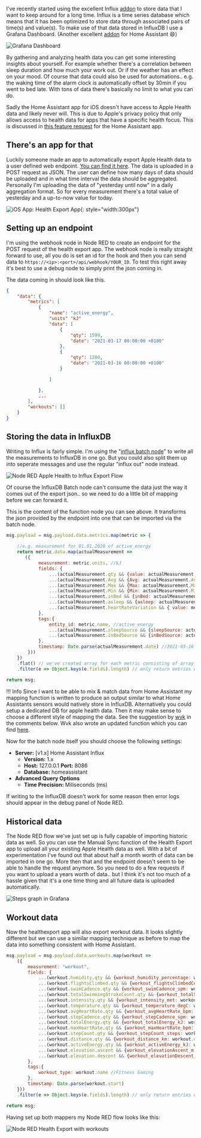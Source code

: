 I've recently started using the excellent Influx [addon](/software/home-assistant/#addons) to store data that I want to keep around for a long time. Influx is a time series database which means that it has been optimized to store data through associated pairs of time(s) and value(s). To make use of that data stored in InfluxDB I use a Grafana Dashboard. (Another excellent [addon](/software/home-assistant/#addons) for Home Assistant 😄)

![Grafana Dashboard](images/grafana_health_stats.png)

By gathering and analyzing health data you can get some interesting insights about yourself. For example whether there's a correlation between sleep duration and how much your work out. Or if the weather has an effect on your mood. Of course that data could also be used for automations.. e.g. the waking time of the alarm clock is automatically offset by 30min if you went to bed late. With tons of data there's basically no limit to what you can do.

Sadly the Home Assistant app for iOS doesn't have access to Apple Health data and likely never will. This is due to Apple's privacy policy that only allows access to health data for apps that have a specific health focus. This is discussed in [this feature request](https://github.com/home-assistant/iOS/issues/85) for the Home Assistant app.

## There's an app for that

Luckily someone made an app to automatically export Apple Health data to a user defined web endpoint. [You can find it here](https://www.healthexportapp.com/). The data is uploaded in a POST request as JSON. The user can define how many days of data should be uploaded and in what time interval the data should be aggregated.
Personally I'm uploading the data of "yesterday until now" in a daily aggregation format. So for every measurement there's a total value of yesterday and a up-to-now value for today.

![iOS App: Health Export App](images/ios-apple-health-auto-export.png){: style="width:300px"}

## Setting up an endpoint

I'm using the webhook node in Node RED to create an endpoint for the POST request of the health export app. The webhook node is really straight forward to use, all you do is set an id for the hook and then you can send data to `https://<ip>:<port>/api/webhook/YOUR_ID`. To test this right away it's best to use a debug node to simply print the json coming in.

The data coming in should look like this.
```json
{
    "data": {
        "metrics": [
            {
                "name": "active_energy",
                "units" "kJ"
                "data": [
                    {
                        "qty": 1599,
                        "date": "2021-03-17 00:00:00 +0100"
                    },
                    {
                        "qty": 1200,
                        "date": "2021-03-16 00:00:00 +0100"
                    }

                ]

            },
            ...
        ],
        "workouts": []
    }
}
```

## Storing the data in InfluxDB
Writing to Influx is fairly simple. I'm using the "[influx batch node](https://flows.nodered.org/node/node-red-contrib-influxdb)" to write all the measurements to InfluxDB in one go. But you could also split them up into seperate messages and use the regular "influx out" node instead.

![Node RED Apple Health to Influx Export Flow](images/health-export-to-influx-db.png)

Of course the InfluxDB Batch node can't consume the data just the way it comes out of the export json.. so we need to do a little bit of mapping before we can forward it. 

This is the content of the function node you can see above. It transforms the json provided by the endpoint into one that can be imported via the batch node.
```javascript
msg.payload = msg.payload.data.metrics.map(metric => {
    
    //e.g. measurement for 01.01.2020 of active_energy
    return metric.data.map(actualMeasurement =>
       ({
            measurement: metric.units, //kJ
            fields: {
                ...(actualMeasurement.qty && {value: actualMeasurement.qty}), //2500 default
                ...(actualMeasurement.Avg && {Avg: actualMeasurement.Avg}), //Heartrate special
                ...(actualMeasurement.Max && {Max: actualMeasurement.Max}), //Heartrate special
                ...(actualMeasurement.Min && {Min: actualMeasurement.Min}), //Heartrate special
                ...(actualMeasurement.inBed && {inBed: actualMeasurement.inBed}), //Bed special
                ...(actualMeasurement.asleep && {asleep: actualMeasurement.asleep}), //Bed special
				...(actualMeasurement.heartRateVariation && { value: measurement.heartRateVariation.length }), //irregular heartrate special
            },
            tags:{
                entity_id: metric.name, //active_energy
                ...(actualMeasurement.sleepSource && {sleepSource: actualMeasurement.sleepSource}), //Bed special
                ...(actualMeasurement.inBedSource && {inBedSource: actualMeasurement.inBedSource}) //Bed special
            },
            timestamp: Date.parse(actualMeasurement.date) //2021-03-16 00:00:00 +0100
        }))
    })
	.flat() // we've created array for each metric consisting of array of measurements
	.filter(e => Object.keys(e.fields).length) // only return entries with fields
	
return msg;
```
!!! Info
    Since I want to be able to mix & match data from Home Assistant my mapping function is written to produce an output similar to what Home Assistants sensors would
    natively store in InfluxDB. Alternatively you could setup a dedicated DB for apple health data. Then it may make sense to choose a different style of mapping the data.
    See the suggestion by [wvk](http://disq.us/p/2h0cehp) in the comments below. Wvk also wrote an updated function which you can find [here](https://gist.github.com/wivaku/2d0dde069b4575a85e2d0c8f90342043).

Now for the batch node itself you should choose the following settings:

+ **Server:** [v1.x] Home Assistant Influx
    + **Version:** 1.x
    + **Host:** 127.0.0.1 **Port:** 8086
    + **Database:** homeassistant
+ **Advanced Query Options**
    + **Time Precision:** Miliseconds (ms)

If writing to the InfluxDB doesn't work for some reason then error logs should appear in the debug panel of Node RED.

## Historical data

The Node RED flow we've just set up is fully capable of importing historic data as well. So you can use the Manual Sync function of the Health Export app to upload all your existing Apple Health data as well. With a bit of experimentation I've found out that about half a month worth of data can be imported in one go. More then that and the endpoint doesn't seem to be able to handle the request anymore. So you need to do a few requests if you want to upload a years worth of data.. but I think it's not too much of a hassle given that it's a one time thing and all future data is uploaded automatically.

![Steps graph in Grafana](images/steps-2020-grafana.png)

## Workout data

Now the healthexport app will also export workout data. It looks slightly different but we can use a similar mapping technique as before to map the data
into something consistent with Home Assistant.

```javascript
msg.payload = msg.payload.data.workouts.map(workout =>
    ({
        measurement: "workout",
        fields: {
            ...(workout.humidity.qty && {workout_humidity_percentage: workout.humidity.qty}), //62
            ...(workout.flightsClimbed.qty && {workout_flightsClimbedCount_stairs: workout.flightsClimbed.qty}), //0
            ...(workout.swimCadence.qty && {workout_swimCadence_spm: workout.swimCadence.qty}), //0
            ...(workout.totalSwimmingStrokeCount.qty && {workout_totalSwimmingStrokeCount_strokes: workout.totalSwimmingStrokeCount.qty}), //0   
            ...(workout.intensity.qty && {workout_intensity_met: workout.intensity.qty}), //8.7823
            ...(workout.temperature.qty && {workout_temperature_degC: workout.temperature.qty}), //3.9
            ...(workout.avgHeartRate.qty && {workout_avgHeartRate_bpm: workout.avgHeartRate.qty}), //140.78
            ...(workout.stepCadence.qty && {workout_stepCadence_spm: workout.stepCadence.qty}), //1.449
            ...(workout.totalEnergy.qty && {workout_totalEnergy_kJ: workout.totalEnergy.qty}), //1723.616
            ...(workout.maxHeartRate.qty && {workout_maxHeartRate_bpm: workout.maxHeartRate.qty}), //170
            ...(workout.stepCount.qty && {workout_stepCount_steps: workout.stepCount.qty}), //3081
            ...(workout.distance.qty && {workout_distance_km: workout.distance.qty}), //0
            ...(workout.activeEnergy.qty && {workout_activeEnergy_kJ: workout.activeEnergy.qty}), //1471
            ...(workout.elevation.ascent && {workout_elevationAscent_m: workout.elevation.ascent}), //0
            ...(workout.elevation.descent && {workout_elevationDescent_m: workout.elevation.descent}), //0
        },
        tags:{
            workout_type: workout.name //Fitness Gaming
        },
        timestamp: Date.parse(workout.start) 
    }))
	.filter(e => Object.keys(e.fields).length) // only return entries with fields

return msg;
```
Having set up both mappers my Node RED flow looks like this:

![Node RED Health Export with workouts](images/node-red-health-export-with-workouts.png)